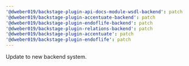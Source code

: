 ```yaml
---
'@dweber019/backstage-plugin-api-docs-module-wsdl-backend': patch
'@dweber019/backstage-plugin-accentuate-backend': patch
'@dweber019/backstage-plugin-endoflife-backend': patch
'@dweber019/backstage-plugin-relations-backend': patch
'@dweber019/backstage-plugin-accentuate': patch
'@dweber019/backstage-plugin-endoflife': patch
---
```


Update to new backend system.
